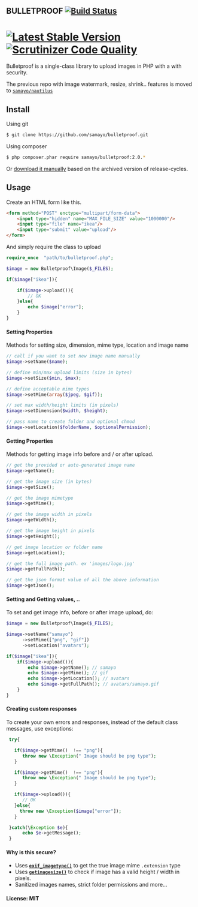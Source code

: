 ## BULLETPROOF [![Build Status](https://travis-ci.org/samayo/bulletproof.svg?branch=master)](https://travis-ci.org/samayo/bulletproof.svg?branch=master)
[![Latest Stable Version](https://poser.pugx.org/bullet-proof/image-uploader/v/stable.svg)](https://packagist.org/packages/bullet-proof/image-uploader) [![Scrutinizer Code Quality](https://scrutinizer-ci.com/g/samayo/bulletproof/badges/quality-score.png?b=master)](https://scrutinizer-ci.com/g/samayo/bulletproof/?branch=master)
=======================================

Bulletproof is a single-class library to upload images in PHP with a with security.    

The previous repo with image watermark, resize, shrink.. features is moved to [`samayo/nautilus`][nautilus]

Install
-----

Using git
```bash
$ git clone https://github.com/samayo/bulletproof.git
```
Using composer
````bash
$ php composer.phar require samayo/bulletproof:2.0.*
````
Or [download it manually][bulletproof_archive] based on the archived version of release-cycles.

Usage
-----

Create an HTML form like this. 
````html
<form method="POST" enctype="multipart/form-data">
	<input type="hidden" name="MAX_FILE_SIZE" value="1000000"/>
	<input type="file" name="ikea"/>
	<input type="submit" value="upload"/>
</form>
````
And simply require the class to upload
```php 
require_once  "path/to/bulletproof.php";

$image = new Bulletproof\Image($_FILES);

if($image["ikea"]){

	if($image->upload()){
		// OK
	}else{
		echo $image["error"]; 
	}
}
```
#### Setting Properties
Methods for setting size, dimension, mime type, location and image name
````php  
// call if you want to set new image name manually
$image->setName($name); 

// define min/max upload limits (size in bytes) 
$image->setSize($min, $max); 

// define acceptable mime types
$image->setMime(array($jpeg, $gif));  

// set max width/height limits (in pixels)
$image->setDimension($width, $height); 

// pass name to create folder and optional chmod 
$image->setLocation($folderName, $optionalPermission);  
````

#### Getting Properties
Methods for getting image info before and / or after upload. 
````php 
// get the provided or auto-generated image name
$image->getName();

// get the image size (in bytes)
$image->getSize();

// get the image mimetype
$image->getMime();

// get the image width in pixels
$image->getWidth();

// get the image height in pixels
$image->getHeight();

// get image location or folder name
$image->getLocation();

// get the full image path. ex 'images/logo.jpg'
$image->getFullPath();

// get the json format value of all the above information
$image->getJson();
````
#### Setting and Getting values, .. 
To set and get image info, before or after image upload, do: 
````php 
$image = new Bulletproof\Image($_FILES);

$image->setName("samayo")
      ->setMime(["png", "gif"])
      ->setLocation("avatars");

if($image["ikea"]){
	if($image->upload()){
		echo $image->getName(); // samayo
		echo $image->getMime(); // gif
		echo $image->getLocation(); // avatars
		echo $image->getFullPath(); // avatars/samayo.gif
	}
}
```` 
#### Creating custom responses
To create your own errors and responses, instead of the default class messages, use exceptions:
````php 
 try{

   if($image->getMime()  !== "png"){
      throw new \Exception(" Image should be png type");
   }

   if($image->getMime()  !== "png"){
      throw new \Exception(" Image should be png type");
   }

   if($image->upload()){
      // OK
   }else{
     throw new \Exception($image["error"]);
   }

 }catch(\Exception $e){
      echo $e->getMessage(); 
 }
````
#### Why is this secure? 
* Uses **[`exif_imagetype()`][exif_imagetype_link]** to get the true image mime `.extension` type
* Uses **[`getimagesize()`][getimagesize_link]** to check if image has a valid height / width in pixels.
* Sanitized images names, strict folder permissions and more... 

#### License: MIT

[bulletproof_archive]: http://github.com/samayo/bulletproof/releases
[nautilus]: http://github.com/samayo/nautilus
[exif_imagetype_link]: http://php.net/manual/de/function.exif-imagetype.php
[getimagesize_link]: http://php.net/manual/en/function.getimagesize.php
